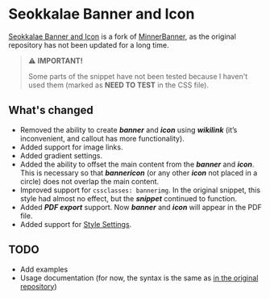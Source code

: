 # Seokkalae Banner and Icon
[Seokkalae Banner and Icon](../snippet/seokkalae-banner-and-icon.css) is a fork of [MinnerBanner](https://github.com/KuiyueRO/Obsidian-Miner/blob/main/md/MinerBanner.md), as the original repository has not been updated for a long time.

>⚠️ **IMPORTANT!**
>
>Some parts of the snippet have not been tested because I haven't used them (marked as **NEED TO TEST** in the CSS file).

## What's changed
- Removed the ability to create ***banner*** and ***icon*** using ***wikilink*** (it’s inconvenient, and callout has more functionality).
- Added support for image links.
- Added gradient settings.
- Added the ability to offset the main content from the ***banner*** and ***icon***. This is necessary so that ***bannericon*** (or any other ***icon*** not placed in a circle) does not overlap the main content.
- Improved support for `cssclasses: bannerimg`. In the original snippet, this style had almost no effect, but the ***snippet*** continued to function.
- Added ***PDF export*** support. Now ***banner*** and ***icon*** will appear in the PDF file.
- Added support for [Style Settings](https://github.com/mgmeyers/obsidian-style-settings).

## TODO
- Add examples
- Usage documentation (for now, the syntax is the same as [in the original repository](https://github.com/KuiyueRO/Obsidian-Miner/blob/main/md/MinerBanner.md))